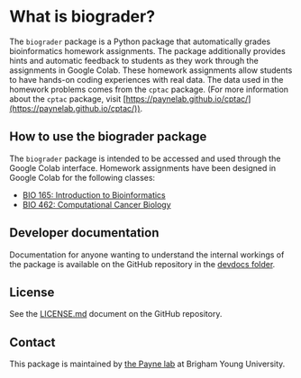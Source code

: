 # What is biograder?

The `biograder` package is a Python package that automatically grades 
bioinformatics homework assignments. The package additionally provides 
hints and automatic feedback to students as they work through 
the assignments in Google Colab. These homework assignments allow students 
to have hands-on coding experiences with real data. The data used in the 
homework problems comes from the `cptac` package. (For more information 
about the `cptac` package, visit [https://paynelab.github.io/cptac/](https://paynelab.github.io/cptac/)).


## How to use the biograder package

The `biograder` package is intended to be accessed and used through the 
Google Colab interface. Homework assignments have been designed in Google 
Colab for the following classes:

- [BIO 165: Introduction to Bioinformatics](https://paynelab.github.io/biograder/bio165)
- [BIO 462: Computational Cancer Biology](https://paynelab.github.io/biograder/bio462)


## Developer documentation
Documentation for anyone wanting to understand the internal workings of 
the package is available on the GitHub repository in the 
[devdocs folder](https://github.com/PayneLab/biograder/tree/main/devdocs).


## License
See the [LICENSE.md](https://github.com/PayneLab/biograder/blob/main/LICENSE.md)
document on the GitHub repository.


## Contact
This package is maintained by [the Payne lab](https://payne.byu.edu/)
at Brigham Young University.

